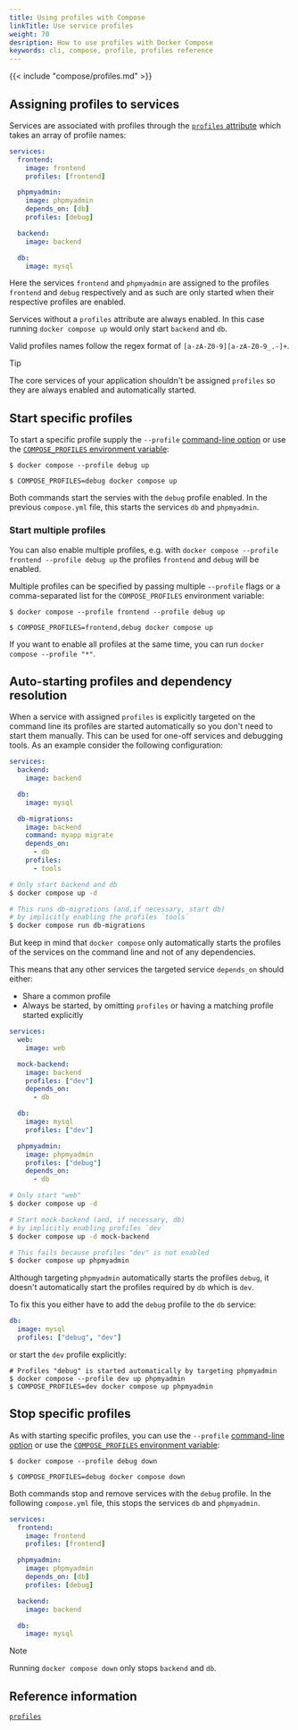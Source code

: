 ```yaml
---
title: Using profiles with Compose
linkTitle: Use service profiles
weight: 70
desription: How to use profiles with Docker Compose
keywords: cli, compose, profile, profiles reference
---
```


{{< include "compose/profiles.md" >}}

## Assigning profiles to services

Services are associated with profiles through the
[`profiles` attribute](/reference/compose-file/services.md#profiles) which takes an
array of profile names:

```yaml
services:
  frontend:
    image: frontend
    profiles: [frontend]

  phpmyadmin:
    image: phpmyadmin
    depends_on: [db]
    profiles: [debug]

  backend:
    image: backend

  db:
    image: mysql
```

Here the services `frontend` and `phpmyadmin` are assigned to the profiles
`frontend` and `debug` respectively and as such are only started when their
respective profiles are enabled.

Services without a `profiles` attribute are always enabled. In this
case running `docker compose up` would only start `backend` and `db`.

Valid profiles names follow the regex format of `[a-zA-Z0-9][a-zA-Z0-9_.-]+`.

> [!TIP]
>
> The core services of your application shouldn't be assigned `profiles` so
> they are always enabled and automatically started.

## Start specific profiles

To start a specific profile supply the `--profile` [command-line option](reference/index.md) or
use the [`COMPOSE_PROFILES` environment variable](environment-variables/envvars.md#compose_profiles):

```console
$ docker compose --profile debug up
```
```console
$ COMPOSE_PROFILES=debug docker compose up
```

Both commands start the servies with the `debug` profile enabled.
In the previous `compose.yml` file, this starts the services
`db` and `phpmyadmin`.

### Start multiple profiles

You can also enable
multiple profiles, e.g. with `docker compose --profile frontend --profile debug up`
the profiles `frontend` and `debug` will be enabled.

Multiple profiles can be specified by passing multiple `--profile` flags or
a comma-separated list for the `COMPOSE_PROFILES` environment variable:

```console
$ docker compose --profile frontend --profile debug up
```

```console
$ COMPOSE_PROFILES=frontend,debug docker compose up
```

If you want to enable all profiles at the same time, you can run `docker compose --profile "*"`.

## Auto-starting profiles and dependency resolution

When a service with assigned `profiles` is explicitly targeted on the command
line its profiles are started automatically so you don't need to start them
manually. This can be used for one-off services and debugging tools.
As an example consider the following configuration:

```yaml
services:
  backend:
    image: backend

  db:
    image: mysql

  db-migrations:
    image: backend
    command: myapp migrate
    depends_on:
      - db
    profiles:
      - tools
```

```sh
# Only start backend and db
$ docker compose up -d

# This runs db-migrations (and,if necessary, start db)
# by implicitly enabling the profiles `tools`
$ docker compose run db-migrations
```

But keep in mind that `docker compose` only automatically starts the
profiles of the services on the command line and not of any dependencies. 

This means that any other services the targeted service `depends_on` should either:
- Share a common profile 
- Always be started, by omitting `profiles` or having a matching profile started explicitly

```yaml
services:
  web:
    image: web

  mock-backend:
    image: backend
    profiles: ["dev"]
    depends_on:
      - db

  db:
    image: mysql
    profiles: ["dev"]

  phpmyadmin:
    image: phpmyadmin
    profiles: ["debug"]
    depends_on:
      - db
```

```sh
# Only start "web"
$ docker compose up -d

# Start mock-backend (and, if necessary, db)
# by implicitly enabling profiles `dev`
$ docker compose up -d mock-backend

# This fails because profiles "dev" is not enabled
$ docker compose up phpmyadmin
```

Although targeting `phpmyadmin` automatically starts the profiles `debug`, it doesn't automatically start the profiles required by `db` which is `dev`. 

To fix this you either have to add the `debug` profile to the `db` service:

```yaml
db:
  image: mysql
  profiles: ["debug", "dev"]
```

or start the `dev` profile explicitly:

```console
# Profiles "debug" is started automatically by targeting phpmyadmin
$ docker compose --profile dev up phpmyadmin
$ COMPOSE_PROFILES=dev docker compose up phpmyadmin
```

## Stop specific profiles

As with starting specific profiles, you can use the `--profile` [command-line option](reference/index.md) or
use the [`COMPOSE_PROFILES` environment variable](environment-variables/envvars.md#compose_profiles):

```console
$ docker compose --profile debug down
```
```console
$ COMPOSE_PROFILES=debug docker compose down
```

Both commands stop and remove services with the `debug` profile. In the following `compose.yml` file, this stops the services `db` and `phpmyadmin`.

```yaml
services:
  frontend:
    image: frontend
    profiles: [frontend]

  phpmyadmin:
    image: phpmyadmin
    depends_on: [db]
    profiles: [debug]

  backend:
    image: backend

  db:
    image: mysql
```

> [!NOTE]
>
> Running `docker compose down` only stops `backend` and `db`.

## Reference information

[`profiles`](/reference/compose-file/services.md#profiles)
